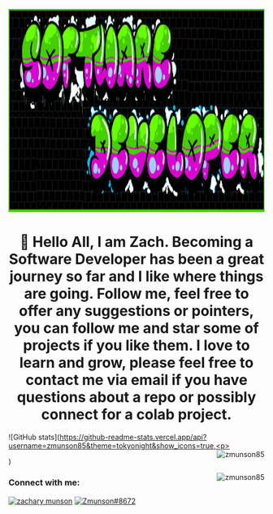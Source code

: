 <p align="background">
  <img src="gitRMimage.png" height ="400"width="1000" title="hover text">
</p>



<h1 align="center"> 👋 Hello All, I am Zach. Becoming a Software Developer has been a great journey so far and I like where things are going. Follow me, feel free to offer any suggestions or pointers, you can follow me and star some of projects if you like them. I love to learn and grow, please feel free to contact me via email if you have questions about a repo or possibly connect for a colab project. </h1>


![GitHub stats](https://github-readme-stats.vercel.app/api?username=zmunson85&theme=tokyonight&show_icons=true,<p><img align="right" src="https://github-readme-streak-stats.herokuapp.com/?user=zmunson85&" alt="zmunson85" /></p> )
<p><img align="right" src="https://github-readme-streak-stats.herokuapp.com/?user=zmunson85&" alt="zmunson85" /></p>


<h3 align="left">Connect with me:</h3>
<p align="left">
<a href="https://linkedin.com/in/zachary munson" target="blank"><img align="center" src="https://raw.githubusercontent.com/rahuldkjain/github-profile-readme-generator/master/src/images/icons/Social/linked-in-alt.svg" alt="zachary munson" height="30" width="40" /></a>
<a href="https://discord.gg/Zmunson#8672" target="blank"><img align="center" src="https://raw.githubusercontent.com/rahuldkjain/github-profile-readme-generator/master/src/images/icons/Social/discord.svg" alt="Zmunson#8672" height="30" width="40" /></a>
</p>





